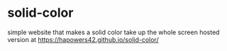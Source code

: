 # solid-color
 simple website that makes a solid color take up the whole screen 
 hosted version at https://hapowers42.github.io/solid-color/
